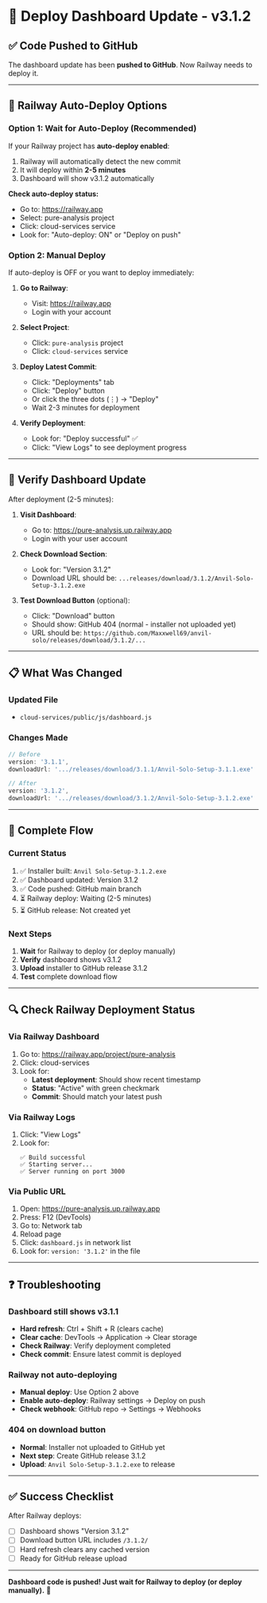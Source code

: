 # 🚀 Deploy Dashboard Update - v3.1.2

## ✅ Code Pushed to GitHub

The dashboard update has been **pushed to GitHub**. Now Railway needs to deploy it.

---

## 🔄 Railway Auto-Deploy Options

### Option 1: Wait for Auto-Deploy (Recommended)
If your Railway project has **auto-deploy enabled**:
1. Railway will automatically detect the new commit
2. It will deploy within **2-5 minutes**
3. Dashboard will show v3.1.2 automatically

**Check auto-deploy status:**
- Go to: https://railway.app
- Select: pure-analysis project
- Click: cloud-services service
- Look for: "Auto-deploy: ON" or "Deploy on push"

### Option 2: Manual Deploy
If auto-deploy is OFF or you want to deploy immediately:

1. **Go to Railway**:
   - Visit: https://railway.app
   - Login with your account

2. **Select Project**:
   - Click: `pure-analysis` project
   - Click: `cloud-services` service

3. **Deploy Latest Commit**:
   - Click: "Deployments" tab
   - Click: "Deploy" button
   - Or click the three dots (⋮) → "Deploy"
   - Wait 2-3 minutes for deployment

4. **Verify Deployment**:
   - Look for: "Deploy successful" ✅
   - Click: "View Logs" to see deployment progress

---

## 🧪 Verify Dashboard Update

After deployment (2-5 minutes):

1. **Visit Dashboard**:
   - Go to: https://pure-analysis.up.railway.app
   - Login with your user account

2. **Check Download Section**:
   - Look for: "Version 3.1.2"
   - Download URL should be: `...releases/download/3.1.2/Anvil-Solo-Setup-3.1.2.exe`

3. **Test Download Button** (optional):
   - Click: "Download" button
   - Should show: GitHub 404 (normal - installer not uploaded yet)
   - URL should be: `https://github.com/Maxxwell69/anvil-solo/releases/download/3.1.2/...`

---

## 📋 What Was Changed

### Updated File
- `cloud-services/public/js/dashboard.js`

### Changes Made
```javascript
// Before
version: '3.1.1',
downloadUrl: '.../releases/download/3.1.1/Anvil-Solo-Setup-3.1.1.exe'

// After
version: '3.1.2',
downloadUrl: '.../releases/download/3.1.2/Anvil-Solo-Setup-3.1.2.exe'
```

---

## 🎯 Complete Flow

### Current Status
1. ✅ Installer built: `Anvil Solo-Setup-3.1.2.exe`
2. ✅ Dashboard updated: Version 3.1.2
3. ✅ Code pushed: GitHub main branch
4. ⏳ Railway deploy: Waiting (2-5 minutes)
5. ⏳ GitHub release: Not created yet

### Next Steps
1. **Wait** for Railway to deploy (or deploy manually)
2. **Verify** dashboard shows v3.1.2
3. **Upload** installer to GitHub release 3.1.2
4. **Test** complete download flow

---

## 🔍 Check Railway Deployment Status

### Via Railway Dashboard
1. Go to: https://railway.app/project/pure-analysis
2. Click: cloud-services
3. Look for:
   - **Latest deployment**: Should show recent timestamp
   - **Status**: "Active" with green checkmark
   - **Commit**: Should match your latest push

### Via Railway Logs
1. Click: "View Logs"
2. Look for:
   ```
   ✅ Build successful
   ✅ Starting server...
   ✅ Server running on port 3000
   ```

### Via Public URL
1. Open: https://pure-analysis.up.railway.app
2. Press: F12 (DevTools)
3. Go to: Network tab
4. Reload page
5. Click: `dashboard.js` in network list
6. Look for: `version: '3.1.2'` in the file

---

## ❓ Troubleshooting

### Dashboard still shows v3.1.1
- **Hard refresh**: Ctrl + Shift + R (clears cache)
- **Clear cache**: DevTools → Application → Clear storage
- **Check Railway**: Verify deployment completed
- **Check commit**: Ensure latest commit is deployed

### Railway not auto-deploying
- **Manual deploy**: Use Option 2 above
- **Enable auto-deploy**: Railway settings → Deploy on push
- **Check webhook**: GitHub repo → Settings → Webhooks

### 404 on download button
- **Normal**: Installer not uploaded to GitHub yet
- **Next step**: Create GitHub release 3.1.2
- **Upload**: `Anvil Solo-Setup-3.1.2.exe` to release

---

## ✅ Success Checklist

After Railway deploys:
- [ ] Dashboard shows "Version 3.1.2"
- [ ] Download button URL includes `/3.1.2/`
- [ ] Hard refresh clears any cached version
- [ ] Ready for GitHub release upload

---

**Dashboard code is pushed! Just wait for Railway to deploy (or deploy manually).** 🚀
